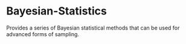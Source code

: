 # Bayesian-Statistics
Provides a series of Bayesian statistical methods that can be used for advanced forms of sampling. 
